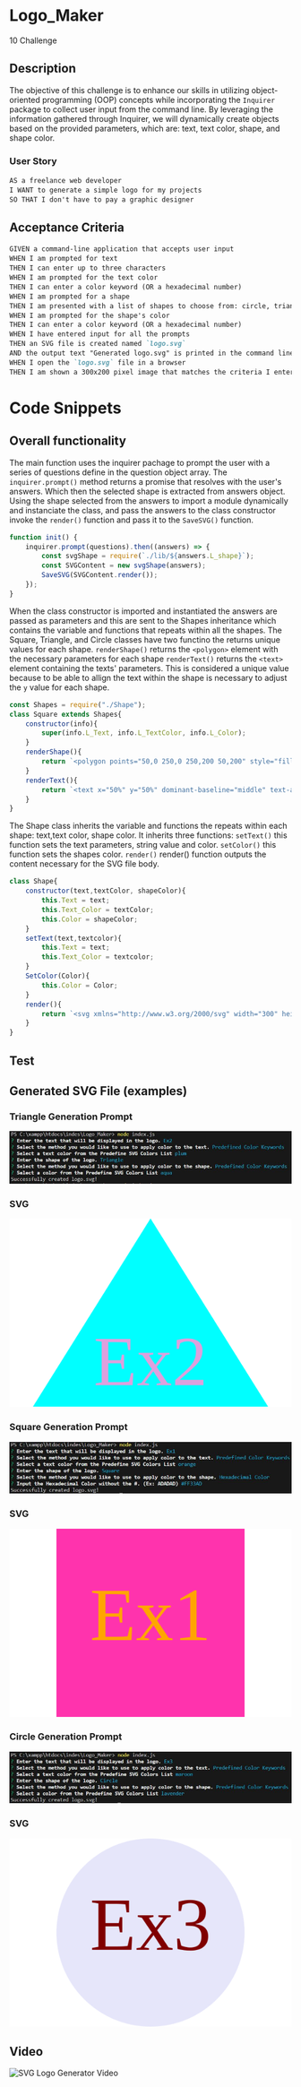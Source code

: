 # Logo_Maker
10 Challenge
## Description
The objective of this challenge is to enhance our skills in utilizing object-oriented programming (OOP) concepts while incorporating the `Inquirer` package to collect user input from the command line. By leveraging the information gathered through Inquirer, we will dynamically create objects based on the provided parameters, which are: text, text color, shape, and shape color.

### User Story

```md
AS a freelance web developer
I WANT to generate a simple logo for my projects
SO THAT I don't have to pay a graphic designer
```

## Acceptance Criteria

```md
GIVEN a command-line application that accepts user input
WHEN I am prompted for text
THEN I can enter up to three characters
WHEN I am prompted for the text color
THEN I can enter a color keyword (OR a hexadecimal number)
WHEN I am prompted for a shape
THEN I am presented with a list of shapes to choose from: circle, triangle, and square
WHEN I am prompted for the shape's color
THEN I can enter a color keyword (OR a hexadecimal number)
WHEN I have entered input for all the prompts
THEN an SVG file is created named `logo.svg`
AND the output text "Generated logo.svg" is printed in the command line
WHEN I open the `logo.svg` file in a browser
THEN I am shown a 300x200 pixel image that matches the criteria I entered
```
# Code Snippets
## Overall functionality
The main function uses the inquirer pachage to prompt the user with a series of questions define in the question object array. The `inquirer.prompt()` method returns a promise that resolves with the user's answers. Which then the selected shape is extracted from answers object. Using the shape selected from the answers to import a module dynamically and instanciate the class, and pass the answers to the class constructor invoke the `render()` function and pass it to the `SaveSVG()` function.
```js
function init() {
    inquirer.prompt(questions).then((answers) => {
        const svgShape = require(`./lib/${answers.L_shape}`);
        const SVGContent = new svgShape(answers);
        SaveSVG(SVGContent.render());
    });
}
```
When the class constructor is imported and instantiated the answers are passed as parameters and this are sent to the Shapes inheritance which contains the variable and functions that repeats within all the shapes. The Square, Triangle, and Circle classes have two functino the returns unique values for each shape.
`renderShape()` returns the `<polygon>` element with the necessary parameters for each shape
`renderText()` returns the `<text>` element containing the texts' parameters. This is considered a unique value because to be able to allign the text within the shape is necessary to adjust the `y` value for each shape.
```js
const Shapes = require("./Shape");
class Square extends Shapes{
    constructor(info){
        super(info.L_Text, info.L_TextColor, info.L_Color);        
    }
    renderShape(){
        return `<polygon points="50,0 250,0 250,200 50,200" style="fill:${this.Color};"/>`
    }
    renderText(){
        return `<text x="50%" y="50%" dominant-baseline="middle" text-anchor="middle" fill="${this.Text_Color}" font-size="80">${this.Text}</text>`
    }    
}
```
The Shape class inherits the variable and functions the repeats within each shape: text,text color, shape color. It inherits three functions:
`setText()` this function sets the text parameters, string value and color.
`setColor()` this function sets the shapes color.
`render()` render() function outputs the content necessary for the SVG file body.
```js
class Shape{
    constructor(text,textColor, shapeColor){
        this.Text = text;
        this.Text_Color = textColor;
        this.Color = shapeColor;        
    }
    setText(text,textcolor){
        this.Text = text;
        this.Text_Color = textcolor;
    }
    SetColor(Color){
        this.Color = Color;
    }
    render(){
        return `<svg xmlns="http://www.w3.org/2000/svg" width="300" height="200">\n\t${this.renderShape()}\n\t${this.renderText()}\n</svg>`;
    }
}
```
## Test


## Generated SVG File (examples)
### Triangle Generation Prompt
![Triangle SVG Prompt](./assets/Images/triangle_prompt.JPG)
### SVG
![Triangle SVG file](./assets/Images/triangle.svg)

### Square Generation Prompt
![Square SVG Prompt](./assets/Images/square_prompt.JPG)
### SVG
![Square SVG file](./assets/Images/square.svg)

### Circle Generation Prompt
![Circle SVG Prompt](./assets/Images/circle_prompt.JPG)
### SVG
![Circle SVG file](./assets/Images/circle.svg)

## Video
![![SVG Logo Generator Video]()]()
